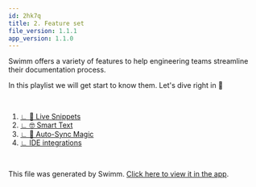 ```yaml
---
id: 2hk7q
title: 2. Feature set
file_version: 1.1.1
app_version: 1.1.0
---
```


<!-- Intro - Do not remove this comment -->
Swimm offers a variety of features to help engineering teams streamline their documentation process.

In this playlist we will get start to know them. Let's dive right in 🌊

<br/>

<!-- Steps - Do not remove this comment -->
1. [∟ 👀 Live Snippets](live-snippets.mio0y.sw.md)
2. [∟ 🤓 Smart Text](smart-text.fpz6g.sw.md)
3. [∟ 🦄 Auto-Sync Magic ](auto-sync-magic.jyomo.sw.md)
4. [∟ IDE integrations](ide-integrations.o5dcr.sw.md)


<br/>

This file was generated by Swimm. [Click here to view it in the app](https://swimm-web-app.web.app/repos/Z2l0aHViJTNBJTNBdG9kbyUzQSUzQVlvc3NpU2FhZGk=/playlists/2hk7q).
